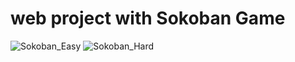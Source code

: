 # web project with Sokoban Game
![Sokoban_Easy](https://user-images.githubusercontent.com/50256634/204280456-6a76aa72-9e52-41f2-aea0-fe522df2b66f.jpg)
![Sokoban_Hard](https://user-images.githubusercontent.com/50256634/204280483-6ca2d0bb-c50b-42bd-a789-f41cfe8c8a6d.jpg)
